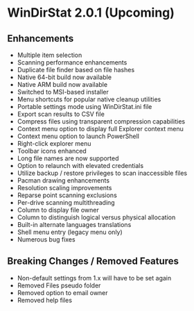 # WinDirStat 2.0.1 (Upcoming)

## Enhancements
*	Multiple item selection
*	Scanning performance enhancements
*	Duplicate file finder based on file hashes
*	Native 64-bit build now available
*	Native ARM build now available
*	Switched to MSI-based installer
*	Menu shortcuts for popular native cleanup utilities
*	Portable settings mode using WinDirStat.ini file
*	Export scan results to CSV file
*	Compress files using transparent compression capabilities
*	Context menu option to display full Explorer context menu
*	Context menu option to launch PowerShell
*	Right-click explorer menu
*	Toolbar icons enhanced
*	Long file names are now supported
*	Option to relaunch with elevated credentials
*	Utilize backup / restore privileges to scan inaccessible files
*	Pacman drawing enhancements
*	Resolution scaling improvements
*	Reparse point scanning exclusions
*	Per-drive scanning multithreading
*	Column to display file owner
*	Column to distinguish logical versus physical allocation
*	Built-in alternate languages translations
*	Shell menu entry (legacy menu only)
*	Numerous bug fixes
    
## Breaking Changes / Removed Features
*	Non-default settings from 1.x will have to be set again
*	Removed Files pseudo folder
*	Removed option to email owner
*	Removed help files
